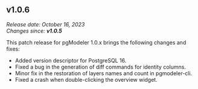 v1.0.6
------
<em>Release date: October 16, 2023</em><br/>
<em>Changes since: <strong>v1.0.5</strong></em><br/>

This patch release for pgModeler 1.0.x brings the following changes and fixes:

* Added version descriptor for PostgreSQL 16.
* Fixed a bug in the generation of diff commands for identity columns.
* Minor fix in the restoration of layers names and count in pgmodeler-cli.
* Fixed a crash when double-clicking the overview widget.
